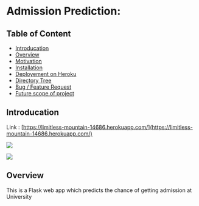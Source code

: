 # Admission Prediction: 

## Table of Content
  * [Introducation](#introducation)
  * [Overview](#overview)
  * [Motivation](#motivation)
  * [Installation](#installation)
  * [Deployement on Heroku](#deployement-on-heroku)
  * [Directory Tree](#directory-tree)
  * [Bug / Feature Request](#bug---feature-request)
  * [Future scope of project](#future-scope)

## Introducation
Link : [https://limitless-mountain-14686.herokuapp.com/](https://limitless-mountain-14686.herokuapp.com/)

[![](https://i.imgur.com/3HDixvZ)](https://limitless-mountain-14686.herokuapp.com/)

[![](https://i.imgur.com/I9KGYeC)](https://limitless-mountain-14686.herokuapp.com/)

## Overview
This is a Flask web app which predicts the chance of getting admission at University 

